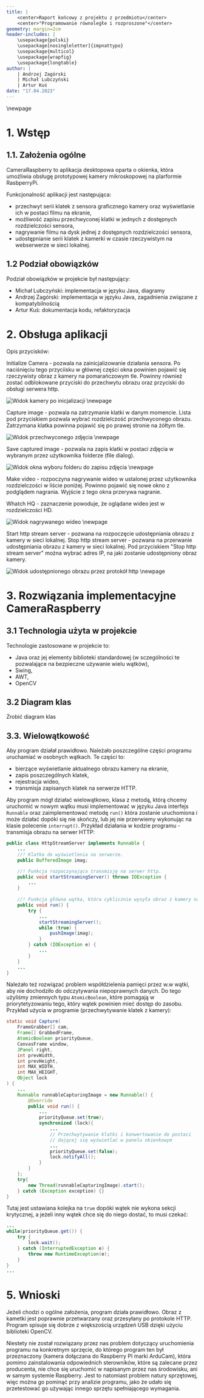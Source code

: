 ```yaml
---
title: |
	<center>Raport końcowy z projektu z przedmiotu</center>
	<center>"Programowanie równoległe i rozproszone"</center>
geometry: margin=2cm
header-includes: |
	\usepackage{polski}
	\usepackage[nosingleletter]{impnattypo}
	\usepackage{multicol}
	\usepackage{wrapfig}
	\usepackage{longtable}
author: |
	| Andrzej Zagórski
	| Michał Lubczyński
	| Artur Kuś
date: "17.04.2023"
---
```


<!-- \begin{vfill}
	\begin{raggedleft}
	IPpp sem. 6 \\*
	sekcja 4 \\*
	Andrzej Zagórski \\*
	Michał Lubczyński \\*
	Artur Kuś \\*
	\end{raggedleft}
\end{vfill} -->

\newpage

# 1. Wstęp

## 1.1. Założenia ogólne
CameraRaspberry to aplikacja desktopowa oparta o okienka, która umożliwia obsługę prototypowej kamery mikroskopowej na
plarformie RasbperryPi.

Funkcjonalność aplikacji jest następująca:

- przechwyt serii klatek z sensora graficznego kamery oraz wyświetlanie ich w postaci filmu na ekranie,
- możliwość zapisu przechwyconej klatki w jednych z dostępnych rozdzielczości sensora,
- nagrywanie filmu na dysk jednej z dostępnych rozdzielczości sensora,
- udostępnianie serii klatek z kamerki w czasie rzeczywistym na webserwerze w sieci lokalnej.

## 1.2 Podział obowiązków
Podział obowiązków w projekcie był następujący:

- Michał Lubczyński: implementacja w języku Java, diagramy
- Andrzej Zagórski: implementacja w języku Java, zagadnienia związane z kompatybilnością
- Artur Kuś: dokumentacja kodu, refaktoryzacja

# 2. Obsługa aplikacji

Opis przycisków:

Initialize Camera - pozwala na zainicjalizowanie działania sensora. Po naciśnięciu tego przyciisku w głównej części
okna powinien pojawić się rzeczywisty obraz z kamery na pomarańczowym tle. Powinny również zostać odblokowane
przyciski do przechwytu obrazu oraz przyciski do obsługi serwera http.

![Widok kamery po inicjalizacji](../img/init.png)
\newpage

Capture image - pozwala na zatrzymanie klatki w danym momencie. Lista pod przyciskiem pozwala wybrać rozdzielczość
przechwyconego obrazu. Zatrzymana klatka powinna pojawić się po prawej stronie na żółtym tle.

![Widok przechwyconego zdjęcia](../img/capture.png)
\newpage

Save captured image - pozwala na zapis klatki w postaci zdjęcia w wybranym przez użytkownika folderze (file dialog).

![Widok okna wyboru folderu do zapisu zdjęcia](../img/pic.png)
\newpage

Make video - rozpoczyna nagrywanie wideo w ustalonej przez użytkownika rozdzielczości w liście poniżej. Powinno pojawić
się nowe okno z podglądem nagrania. Wyjście z tego okna przerywa nagranie.

Whatch HQ - zaznaczenie powoduje, że oglądane wideo jest w rozdzielczości HD.

![Widok nagrywanego wideo](../img/video.png)
\newpage

Start http stream server - pozwana na rozpoczęcie udostępniania obrazu z kamery w sieci lokalnej.
Stop http stream server - pozwana na przerwanie udostępniania obrazu z kamery w sieci lokalnej.
Pod przyciskiem "Stop http stream server" można wybrać adres IP, na jaki zostanie udostępniony
obraz kamery.

![Widok udostępnionego obrazu przez protokół http](../img/http.png)
\newpage

# 3. Rozwiązania implementacyjne CameraRaspberry

## 3.1 Technologia użyta w projekcie
Technologie zastosowane w projekcie to:

- Java oraz jej elementy biblioteki standardowej
(w sczególności te pozwalające na bezpieczne używanie wielu wątków),
- Swing,
- AWT,
- OpenCV

## 3.2 Diagram klas
Zrobić diagram klas
<!-- ![Diagram klas]() -->

## 3.3. Wielowątkowość
Aby program działał prawidłowo. Należało poszczególne części programu uruchamiać w osobnych
wątkach. Te części to:

- bierzące wyświetlanie aktualnego obrazu kamery na ekranie,
- zapis poszczególnych klatek,
- rejestracja wideo,
- transmisja zapisanych klatek na serwerze HTTP.

Aby program mógł działać wielowątkowo, klasa z metodą, którą chcemy uruchomić w nowym wątku musi
implementować w języku Java interfejs ```Runnable``` oraz zaimplementować metodę ```run()``` która
zostanie uruchomiona i może działać dopóki się nie skończy, lub jej nie przerwiemy wykonując na
klasie polecenie ```interrupt()```. Przykład działania w kodzie programu - transmisja obrazu na
serwer HTTP:

```java
public class HttpStreamServer implements Runnable {
	...
    //! Klatka do wyświetlenia na serwerze.
    public BufferedImage imag;

    //! Funkcja rozpoczynająca transmisję na serwer http.
    public void startStreamingServer() throws IOException {
		...
	}
    
    //! Funkcja główna wątka, która cyklicznie wysyła obraz z kamery na serwer.
    public void run() {
        try {
            ...
            startStreamingServer();
            while (true) {
                pushImage(imag);
            }
        } catch (IOException e) {
            ...
        }
    }
	...
}
```

Należało też rozwiązać problem współdzielenia pamięci przez w.w wątki, aby nie dochodziło do
odczytywania niepoprawnych danych. Do tego użyliśmy zmiennych typu ```AtomicBoolean```,
które pomagają w priorytetyzowaniu tego, który wątek powinien mieć dostęp do zasobu.
Przykład użycia w programie (przechwytywanie klatek z kamery):

```java
static void Capture(
	FrameGrabber[] cam,
	Frame[] GrabbedFrame,
	AtomicBoolean priorityQueue,
	CanvasFrame window,
	JPanel right,
	int prevWidth,
	int prevHeight, 
	int MAX_WIDTH, 
	int MAX_HEIGHT, 
	Object lock
) {
	...
	Runnable runnableCapturingImage = new Runnable() {
		@Override
		public void run() {
			...
			priorityQueue.set(true);
			synchronized (lock){
				...
				// Przechwytywanie klatki i konwertowanie do postaci
				// dającej się wyświetlać w panelu okienkowym
				...
				priorityQueue.set(false);
				lock.notifyAll();
			}
		}
	};
	try{
		new Thread(runnableCapturingImage).start();
	} catch (Exception exception) {}
}
```

Tutaj jest ustawiana kolejka na ```true``` dopóki wątek nie wykona sekcji krytycznej,
a jeżeli inny wątek chce się do niego dostać, to musi czekać:

```java
...
while(priorityQueue.get()) {
	try {
		lock.wait();
	} catch (InterruptedException e) {
		throw new RuntimeException(e);
	}
}
...
```

# 5. Wnioski
Jeżeli chodzi o ogólne założenia, program działa prawidłowo. Obraz z kametki jest
poprawnie przetwarzany oraz przesyłany po protokole HTTP. Program spisuje się dobrze
z większością urządzeń USB dzięki użyciu biblioteki OpenCV.

Niestety nie został rozwiązany przez nas problem dotyczący uruchomienia programu na
konkretnym sprzęcie, do którego program ten był przeznaczony (kamera dołączana do
Raspberry PI marki ArduCam), która pomimo zainstalowania odpowiednich sterowników, które
są zalecane przez producenta, nie chce się uruchomić w napisanym przez nas środowisku,
ani w samym systemie Raspberry. Jest to natomiast problem natury sprzętowej, więc można
go pominąć przy analizie programu, jako że udało się przetestować go używając innego
sprzętu spełniającego wymagania.
